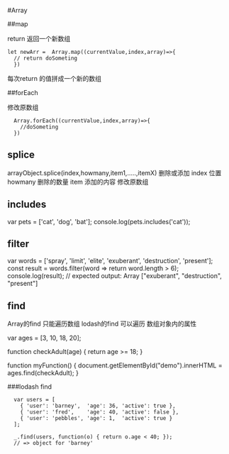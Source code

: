 
#Array

##map

return 返回一个新数组

```
let newArr =  Array.map((currentValue,index,array)=>{
  // return doSometing
  })
```
每次return 的值拼成一个新的数组


##forEach

修改原数组

```
  Array.forEach((currentValue,index,array)=>{
    //doSometing
  })
```

## splice
arrayObject.splice(index,howmany,item1,.....,itemX)
删除或添加 index 位置 howmany 删除的数量 item 添加的内容
修改原数组



## includes

var pets = ['cat', 'dog', 'bat'];
console.log(pets.includes('cat'));

##  filter

var words = ['spray', 'limit', 'elite', 'exuberant', 'destruction', 'present'];
const result = words.filter(word => return word.length > 6);
console.log(result);
// expected output: Array ["exuberant", "destruction", "present"]

## find

Array的find 只能遍历数组
lodash的find 可以遍历 数组对象内的属性

var ages = [3, 10, 18, 20];

function checkAdult(age) {
    return age >= 18;
}

function myFunction() {
    document.getElementById("demo").innerHTML = ages.find(checkAdult);
}



###lodash find

```
  var users = [
    { 'user': 'barney',  'age': 36, 'active': true },
    { 'user': 'fred',    'age': 40, 'active': false },
    { 'user': 'pebbles', 'age': 1,  'active': true }
  ];

  _.find(users, function(o) { return o.age < 40; });
  // => object for 'barney'
 ```
